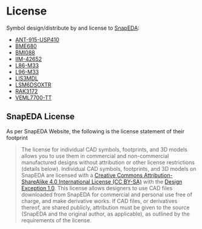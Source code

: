 
# License
Symbol design/distribute by and license to [SnapEDA](snapeda.com):
- [ANT-915-USP410](https://www.snapeda.com/parts/ANT-915-USP410/Linx/view-part/)
- [BME680](https://www.snapeda.com/parts/BME680/Bosch%20Sensortec/view-part)
- [BMI088](https://www.snapeda.com/parts/BMI088/Bosch%20Sensortec/view-part/)
- [IIM-42652](https://www.snapeda.com/parts/IIM-42652/TDK+InvenSense/view-part/)
- [L86-M33](https://www.snapeda.com/parts/L86-M33/Quectel/view-part/)
- [L96-M33](https://www.snapeda.com/parts/L96-M33/Quectel/view-part/)
- [LIS3MDL](https://www.snapeda.com/parts/LIS3MDL/STMicroelectronics/view-part/)
- [LSM6DSOXTR](https://www.snapeda.com/parts/LSM6DSOXTR/STMicroelectronics/view-part/)
- [RAK3172](https://www.snapeda.com/parts/RAK3172/Shenzhen+RAKwireless+Technology+Co.%252CLtd./view-part/)
- [VEML7700-TT](https://www.snapeda.com/parts/VEML7700-TT/Vishay%20Semiconductor%20Opto%20Division/view-part/)

## SnapEDA License

As per SnapEDA Website, the following is the license statement of their footprint

> The license for individual CAD symbols, footprints, and 3D models allows you to use them in commercial and non-commercial manufactured designs without attribution or other license restrictions (details below).
 > Individual CAD symbols, footprints, and 3D models on SnapEDA are licensed with a  [Creative Commons Attribution-ShareAlike 4.0 International License (CC BY-SA)](https://creativecommons.org/licenses/by-sa/4.0/)  with the  [Design Exception 1.0](https://www.snapeda.com/about/FAQ/#designexception). This license allows designers to use CAD files downloaded from SnapEDA for commercial and personal use free of charge, and make derivative works. If CAD files, or derivatives thereof, are shared publicly, attribution must be given to the source (SnapEDA and the original author, as applicable), as outlined by the requirements of the license.
